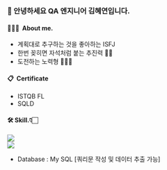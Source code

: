 ### 👋 안녕하세요 QA 엔지니어 김혜연입니다.

#### 💁🏻‍♀️  **About me.**

- 계획대로 추구하는 것을 좋아하는 ISFJ
- 한번 꽂히면 자석처럼 붙는 추진력 👀🔥
- 도전하는 노력형 🏃🏻‍♀️

#### 📋  Certificate
- ISTQB FL
- SQLD

#### 🛠 Skill.👇🏻 
<img src="https://github-readme-stats.vercel.app/api/top-langs/?username=heeye-log&layout=compact"><br>
<img src="https://github-readme-stats.vercel.app/api?username=heeye-log&show_icons=true">
- Database : My SQL [쿼리문 작성 및 데이터 추출 가능]
